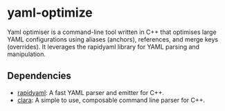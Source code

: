 # yaml-optimize

Yaml optimiser is a command-line tool written in C++ that optimises large YAML configurations using aliases (anchors), references, and merge keys (overrides). It leverages the rapidyaml library for YAML parsing and manipulation.

## Dependencies

- [rapidyaml](https://github.com/biojppm/rapidyaml): A fast YAML parser and emitter for C++.
- [clara](https://github.com/catchorg/Clara): A simple to use, composable command line parser for C++.
